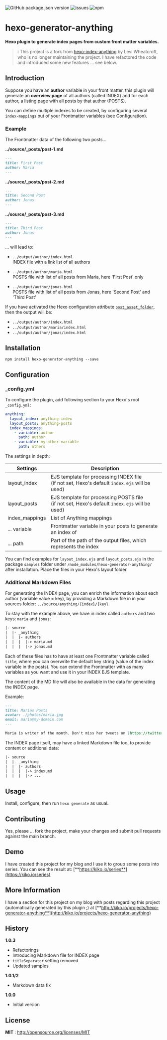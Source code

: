 ![GitHub package.json version](https://img.shields.io/github/package-json/v/kristofzerbe/hexo-generator-anything?label=version&style=flat-square)
![issues](https://img.shields.io/github/issues/kristofzerbe/hexo-generator-anything?label=github%20issues&style=flat-square)
![npm](https://img.shields.io/npm/dm/hexo-generator-anything?label=npm%20downloads&style=flat-square)

# hexo-generator-anything

**Hexo plugin to generate index pages from custom front matter variables.**

> :information_source: This project is a fork from [hexo-index-anything](https://github.com/leviwheatcroft/hexo-index-anything) by Levi Wheatcroft, who is no longer maintaining the project. I have refactored the code and introduced some new features ... see below.

## Introduction

Suppose you have an **author** variable in your front matter, this plugin will generate an **overview page** of all authors (called INDEX) and for each author, a listing page with all posts by that author (POSTS).

You can define multiple indexes to be created, by configuring several ``index-mappings`` out of your Frontmatter variables (see Configuration).

### Example

The Frontmatter data of the following two posts...

**../source/_posts/post-1.md**
``` md 
---
title: First Post
author: Maria
---
```

**../source/_posts/post-2.md**

``` md
---
title: Second Post
author: Jonas
---
```

**../source/_posts/post-3.md**

``` md
---
title: Third Post
author: Jonas
---
```

... will lead to:
- ``../output/author/index.html``  
INDEX file with a link list of all authors

- ``../output/author/maria.html``  
POSTS file with list of all posts from Maria, here 'First Post' only

- ``../output/author/jonas.html``  
POSTS file with list of all posts from Jonas, here 'Second Post' and 'Third Post'

If you have activated the Hexo configuration attribute [``post_asset_folder``](https://hexo.io/docs/asset-folders.html), then the output will be:

- ``../output/author/index.html``
- ``../output/author/maria/index.html``
- ``../output/author/jonas/index.html``

## Installation

``npm install hexo-generator-anything --save``

## Configuration

### _config.yml

To configure the plugin, add following section to your Hexo's root ``_config.yml``:

```yml
anything:
  layout_index: anything-index
  layout_posts: anything-posts
  index_mappings:
    - variable: author
      path: author
    - variable: my-other-variable
      path: others

```

The settings in depth:

| Settings | Description |
|---------|------------|
| layout_index | EJS template for processing INDEX file<br>(if not set, Hexo's default ``index.ejs`` will be used) |
| layout_posts | EJS template for processing POSTS file<br>(if not set, Hexo's default ``index.ejs`` will be used) |
| index_mappings | List of Anything mappings |
| ... variable | Frontmatter variable in your posts to generate an index of |
| ... path | Part of the path of the output files, which represents the index |

You can find examples for ``layout_index.ejs`` and ``layout_posts.ejs`` in the package ``samples`` folder under ``/node_modules/hexo-generator-anything/`` after installation. Place the files in your Hexo's layout folder.

### Additional Markdown Files

For generating the INDEX page, you can enrich the information about each author (variable value = key), by providing a Markdown file in in your sources folder: ``../source/anything/{index}/{key}``.

To stay with the example above, we have in index called ``authors`` and two keys: ``maria`` and ``jonas``:

``` txt
|- source
|  |- _anything
|  |  |- authors
|  |  |  |-> maria.md
|  |  |  |-> jonas.md 
```

Each of these files has to have at least one Frontmatter variable called ``title``, where you can overwrite the default key string (value of the index variable in the posts). You can extend the Frontmatter with as many variables as you want and use it in your INDEX EJS template.

The content of the MD file will also be available in the data for generating the INDEX page.

Example:

```md
---
title: Marias Posts
avatar: ./photos/maria.jpg
email: maria@my-domain.com
---

Maria is writer of the month. Don't miss her tweets on [https://twitter.com/maria](https://twitter.com/maria)
```

The INDEX page itself, may have a linked Markdown file too, to provide content or additional data:

```txt
|- source
|  |- _anything
|  |  |- authors
|  |  |  |-> index.md
|  |  |  |-> ...
```

## Usage

Install, configure, then run `hexo generate` as usual.

## Contributing

Yes, please ... fork the project, make your changes and submit pull requests against the main branch.

## Demo

I have created this project for my blog and I use it to group some posts into series. You can see the result at: [**https://kiko.io/series**](https://kiko.io/series)

## More Information
I have a section for this project on my blog with posts regarding this project (automatically generated by this plugin ;) at [**http://kiko.io/projects/hexo-generator-anything**](http://kiko.io/projects/hexo-generator-anything)

## History
**1.0.3**
- Refactorings
- Introducing Markdown file for INDEX page
- ``titleSeparator`` setting removed
- Updated samples

**1.0.1/2**
- Markdown data fix

**1.0.0**
- Initial version

## License

**MIT** : http://opensource.org/licenses/MIT
